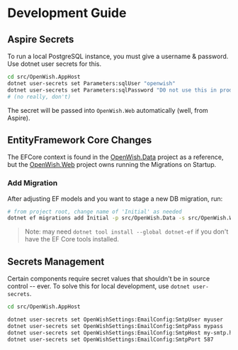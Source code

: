 # Development Guide

## Aspire Secrets

To run a local PostgreSQL instance, you must give a username & password. Use dotnet user secrets for this.

```bash
cd src/OpenWish.AppHost
dotnet user-secrets set Parameters:sqlUser "openwish"
dotnet user-secrets set Parameters:sqlPassword "D0 not use this in prod!"
# (no really, don't)
```

The secret will be passed into `OpenWish.Web` automatically (well, from Aspire).

## EntityFramework Core Changes

The EFCore context is found in the [OpenWish.Data](./src/OpenWish.Data) project as a reference, but the [OpenWish.Web](./src/OpenWish.Web) project owns running the Migrations on Startup. 

### Add Migration

After adjusting EF models and you want to stage a new DB migration, run:

```bash
# from project root, change name of 'Initial' as needed
dotnet ef migrations add Initial -p src/OpenWish.Data -s src/OpenWish.Web
```

> Note: may need `dotnet tool install --global dotnet-ef` if you don't have the EF Core tools installed.

## Secrets Management

Certain components require secret values that shouldn't be in source control -- ever. To solve this for local development, use `dotnet user-secrets`. 

```bash
cd src/OpenWish.AppHost

dotnet user-secrets set OpenWishSettings:EmailConfig:SmtpUser myuser
dotnet user-secrets set OpenWishSettings:EmailConfig:SmtpPass mypass
dotnet user-secrets set OpenWishSettings:EmailConfig:SmtpHost my-smtp.host.com
dotnet user-secrets set OpenWishSettings:EmailConfig:SmtpPort 587
```
